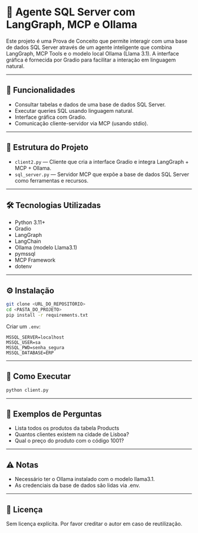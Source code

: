 # 🧠 Agente SQL Server com LangGraph, MCP e Ollama

Este projeto é uma Prova de Conceito que permite interagir com uma base de dados SQL Server através de um agente inteligente que combina LangGraph, MCP Tools e o modelo local Ollama (Llama 3.1).
A interface gráfica é fornecida por Gradio para facilitar a interação em linguagem natural.

---

## 🚀 Funcionalidades

- Consultar tabelas e dados de uma base de dados SQL Server.
- Executar queries SQL usando linguagem natural.
- Interface gráfica com Gradio.
- Comunicação cliente-servidor via MCP (usando stdio).

---

## 📁 Estrutura do Projeto

- `client2.py` — Cliente que cria a interface Gradio e integra LangGraph + MCP + Ollama.
- `sql_server.py` — Servidor MCP que expõe a base de dados SQL Server como ferramentas e recursos.

---

## 🛠️ Tecnologias Utilizadas

- Python 3.11+
- Gradio
- LangGraph
- LangChain
- Ollama (modelo Llama3.1)
- pymssql
- MCP Framework
- dotenv

---

## ⚙️ Instalação

```bash
git clone <URL_DO_REPOSITÓRIO>
cd <PASTA_DO_PROJETO>
pip install -r requirements.txt
```

Criar um `.env`:
```
MSSQL_SERVER=localhost
MSSQL_USER=sa
MSSQL_PWD=senha_segura
MSSQL_DATABASE=ERP
```

---

## 🚦 Como Executar

```bash
python client.py
```

---

## 📝 Exemplos de Perguntas

- Lista todos os produtos da tabela Products
- Quantos clientes existem na cidade de Lisboa?
- Qual o preço do produto com o código 1001?

---

## ⚠️ Notas

- Necessário ter o Ollama instalado com o modelo llama3.1.
- As credenciais da base de dados são lidas via .env.

---

## 📄 Licença

Sem licença explícita. Por favor creditar o autor em caso de reutilização.
